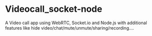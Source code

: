 # Videocall_socket-node
A Video call app using WebRTC, Socket.io and Node.js with additional features like hide video/chat/mute/unmute/sharing/recording....
